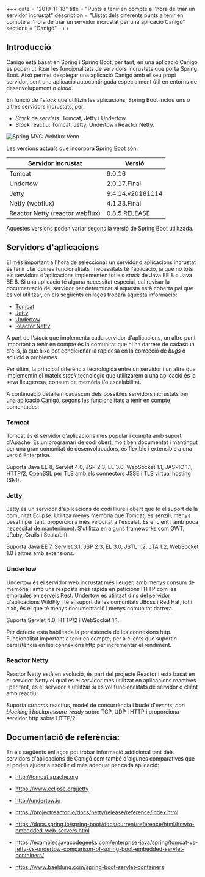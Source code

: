 +++
date        = "2019-11-18"
title       = "Punts a tenir en compte a l'hora de triar un servidor incrustat"
description = "Llistat dels diferents punts a tenir en compte a l'hora de triar un servidor incrustat per una aplicació Canigó"
sections    = "Canigó"
+++


## Introducció

Canigó està basat en Spring i Spring Boot, per tant, en una aplicació Canigó es poden utilitzar les funcionalitats de servidors incrustats que porta Spring Boot. Això permet desplegar una aplicació Canigó amb el seu propi servidor, sent una aplicació autocontinguda especialment útil en entorns de desenvolupament o _cloud_.

En funció de l'_stack_ que utilitzin les aplicacions, Spring Boot inclou uns o altres servidors incrustats, per:
- _Stack_ de _servlets_: Tomcat, Jetty i Undertow.
- _Stack_ reactiu: Tomcat, Jetty, Undertow i Reactor Netty.

![Spring MVC Webflux Venn](https://docs.spring.io/spring-framework/docs/5.1.5.RELEASE/spring-framework-reference/images/spring-mvc-and-webflux-venn.png)

Les versions actuals que incorpora Spring Boot són:

|     	Servidor incrustat					|      				Versió					     	|
|--------------------------------- 	|--------------------------------- 	|
|  Tomcat					          	  	 	|         9.0.16	             			|
|  Undertow				          	  	 	|         2.0.17.Final         			|
|  Jetty			  		        	  	 	|         9.4.14.v20181114    			|
|  Netty (webflux)									|         4.1.33.Final        			|
|  Reactor Netty (reactor webflux)  |         0.8.5.RELEASE       			|

Aquestes versions poden variar segons la versió de Spring Boot utilitzada.

## Servidors d'aplicacions

El més important a l'hora de seleccionar un servidor d'aplicacions incrustat és tenir clar quines funcionalitats i necessitats té l'aplicació, ja que no tots els servidors d'aplicacions implementen tot els _stack_ de Java EE 8 o Java SE 8.  Si una aplicació té alguna necessitat especial, cal revisar la documentació del servidor per determinar si aquesta està coberta pel que es vol utilitzar, en els següents enllaços trobarà aquesta informació:

- [Tomcat](http://tomcat.apache.org/tomcat-9.0-doc/)
- [Jetty](https://www.eclipse.org/jetty/documentation/)
- [Undertow](http://undertow.io/documentation.html)
- [Reactor Netty](https://projectreactor.io/docs/netty/release/reference/index.html)

A part de l'_stack_ que implementa cada servidor d'aplicacions, un altre punt important a tenir en compte és la comunitat que hi ha darrere de cadascun d'ells, ja que això pot condicionar la rapidesa en la correcció de _bugs_ o solució a problemes.

Per últim, la principal diferència tecnològica entre un servidor i un altre que implementin el mateix _stack_ tecnològic que utilitzarem a una aplicació és la seva lleugeresa, consum de memòria i/o escalabilitat.

A continuació detallem cadascun dels possibles servidors incrustats per una aplicació Canigó, segons les funcionalitats a tenir en compte comentades:

### Tomcat

Tomcat és el servidor d’aplicacions més popular i compta amb suport d'Apache. És un programari de codi obert, molt ben documentat i mantingut per una gran comunitat de desenvolupadors, és flexible i extensible a una versió Enterprise.

Suporta Java EE 8, Servlet 4.0, JSP 2.3, EL 3.0, WebSocket 1.1, JASPIC 1.1, HTTP/2, OpenSSL per TLS amb els connectors JSSE i TLS virtual hosting (SNI).

### Jetty

Jetty és un servidor d'aplicacions de codi lliure i obert que té el suport de la comunitat Eclipse. Utilitza menys memòria que Tomcat, és senzill, menys pesat i per tant, proporciona més velocitat a l'escalat. És eficient i amb poca necessitat de manteniment. S'utilitza en alguns frameworks com GWT, JRuby, Grails i Scala/Lift.

Suporta Java EE 7, Servlet 3.1, JSP 2.3, EL 3.0, JSTL 1.2, JTA 1.2, WebSocket 1.0 i altres amb extensions.

### Undertow

Undertow és el servidor web incrustat més lleuger, amb menys consum de memòria i amb una resposta més ràpida en peticions HTTP com les emprades en serveis Rest. Undertow és utilitzat dins del servidor d'aplicacions WildFly i té el suport de les comunitats JBoss i Red Hat, tot i això, és el que té menys documentació i menys comunitat darrera.

Suporta Servlet 4.0, HTTP/2 i WebSocket 1.1. 

Per defecte està habilitada la persistència de les connexions http. Funcionalitat important a tenir en compte, per a clients que suportin persistència en les connexions http per incrementar el rendiment.

### Reactor Netty

Reactor Netty està en evolució, és part del projecte Reactor i està basat en el servidor Netty el qual és el servidor més utilitzat en aplicacions reactives i per tant, és el servidor a utilitzar si es vol funcionalitats de servidor o client amb reactiu.

Suporta _streams_ reactius, model de concurrència i bucle d'_events_, _non blocking_ i _backpressure-ready_ sobre TCP, UDP i HTTP i proporciona servidor http sobre HTTP/2.

## Documentació de referència:

En els següents enllaços pot trobar informació addicional tant dels servidors d'aplicacions de Canigó com també d'algunes comparatives que el poden ajudar a escollir el més adequat per cada aplicació:

- http://tomcat.apache.org

- https://www.eclipse.org/jetty

- http://undertow.io

- https://projectreactor.io/docs/netty/release/reference/index.html

- https://docs.spring.io/spring-boot/docs/current/reference/html/howto-embedded-web-servers.html

- https://examples.javacodegeeks.com/enterprise-java/spring/tomcat-vs-jetty-vs-undertow-comparison-of-spring-boot-embedded-servlet-containers/

- https://www.baeldung.com/spring-boot-servlet-containers


